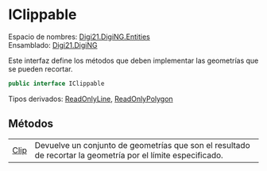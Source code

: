 # IClippable

Espacio de nombres: [Digi21.DigiNG.Entities](../)  
Ensamblado: [Digi21.DigiNG](../../)

Este interfaz define los métodos que deben implementar las geometrías que se pueden recortar.

```csharp
public interface IClippable
```

Tipos derivados: [ReadOnlyLine](../readonlyline.md), [ReadOnlyPolygon](../readonlypolygon.md)

## Métodos

|  |  |
| :--- | :--- |
| [Clip](metodos/clip.md) | Devuelve un conjunto de geometrías que son el resultado de recortar la geometría por el límite especificado. |

## 

